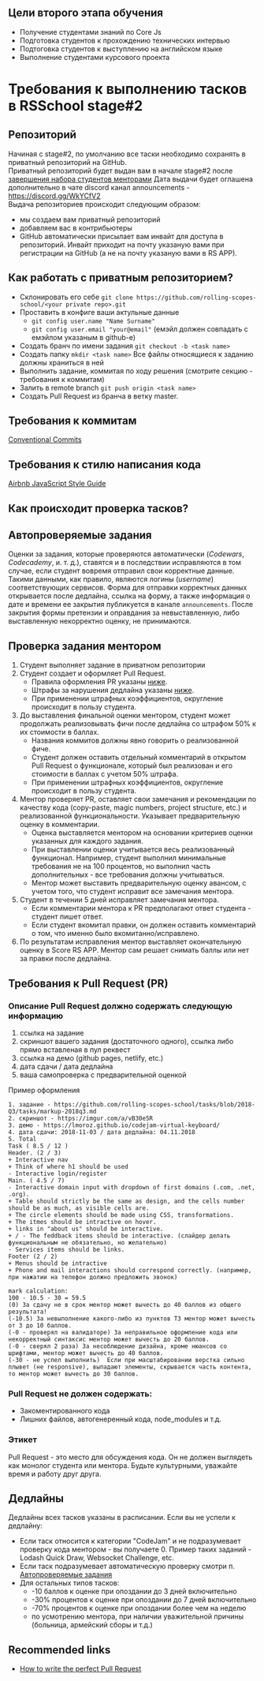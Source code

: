 ## Цели второго этапа обучения
- Получение студентами знаний по Core Js 
- Подготовка студентов к прохождению технических интервью
- Подтоговка студентов к выступлению на английском языке
- Выполнение студентами курсового проекта 

# Требования к выполнению тасков в RSSchool stage#2
## Репозиторий
 Начиная с stage#2, по умолчанию все таски необходимо сохранять в приватный репозиторий на GitHub.  
 Приватный репозиторий будет выдан вам в начале stage#2 после [завершения набора студентов менторами](technical-screening.md)
 Дата выдачи будет оглашена дополнительно в чате discord канал announcements - https://discord.gg/WkYCfV2  
 Выдача репозиториев происходит следующим образом:
  - мы создаем вам приватный репозиторий
  - добавляем вас в контрибьютеры
  - GitHub автоматически присылает вам инвайт для доступа в репозиторий. Инвайт приходит на почту указаную вами при регистрации на GitHub (а не на почту указаную вами в RS APP).
 
## Как работать с приватным репозиторием? 
* Склонировать его себе `git clone https://github.com/rolling-scopes-school/<your private repo>.git`
* Проставить в конфиге ваши актульные данные 
   * `git config user.name "Name Surname"`
   * `git config user.email "your@email"` (емэйл должен совпадать с емэйлом указаным в github-e)
* Создать бранч по имени задания `git checkout -b <task name>`
* Создать папку `mkdir <task name>` Все файлы относящиеся к заданию должны храниться в ней
* Выполнить задание, коммитая по ходу решения (смотрите секцию - требования к коммитам)
* Залить в remote branch `git push origin <task name>`
* Создать Pull Request из бранча <task name> в ветку master.
 
## Требования к коммитам
[Conventional Commits](git-convention.md)

## Требования к стилю написания кода
[Airbnb JavaScript Style Guide](https://github.com/airbnb/javascript)

## Как происходит проверка тасков?
## Автопроверяемые задания
Оценки за задания, которые проверяются автоматически (*Codewars*, *Codecademy*, и. т. д.), ставятся и в последствии исправляются в том случае, если студент вовремя отправил свои корректные данные. Такими данными, как правило, являются логины (*username*) соответствующих сервисов. Форма для отправки корректных данных открывается после дедлайна, ссылка на форму, а также информация о дате и времени ее закрытия публикуется в канале `announcements`. После закрытия формы претензии и оправдания за невыставленную, либо выставленную некорректно оценку, не принимаются.

## Проверка задания ментором
1. Студент выполняет задание в приватном репозитории
2. Студент создает и оформляет Pull Request. 
    - Правила оформления PR указаны [ниже](https://docs.rs.school/#/stage2?id=%d0%9e%d0%bf%d0%b8%d1%81%d0%b0%d0%bd%d0%b8%d0%b5-pull-request-%d0%b4%d0%be%d0%bb%d0%b6%d0%bd%d0%be-%d1%81%d0%be%d0%b4%d0%b5%d1%80%d0%b6%d0%b0%d1%82%d1%8c-%d1%81%d0%bb%d0%b5%d0%b4%d1%83%d1%8e%d1%89%d1%83%d1%8e-%d0%b8%d0%bd%d1%84%d0%be%d1%80%d0%bc%d0%b0%d1%86%d0%b8%d1%8e). 
    - Штрафы за нарушения дедлайна указаны [ниже](https://docs.rs.school/#/stage2?id=%d0%94%d0%b5%d0%b4%d0%bb%d0%b0%d0%b9%d0%bd%d1%8b). 
    - При применении штрафных коэффициентов, округление происходит в пользу студента. 
3. До выставления финальной оценки ментором, студент может продолжать реализовывать фичи после дедлайна со штрафом 50% к их стоимости в баллах. 
    - Названия коммитов должны явно говорить о реализованной фиче.
    - Студент должен оставить отдельный комментарий в открытом Pull Request о функционале, который был реализован и его стоимости в баллах с учетом 50% штрафа. 
    - При применении штрафных коэффициентов, округление происходит в пользу студента. 
4. Ментор проверяет PR, оставляет свои замечания и рекомендации по качеству кода (copy-paste, magic numbers, project structure, etc.) и реализованной функциональности.  Указывает предварительную оценку в комментарии. 
    - Оценка выставляется ментором на основании критериев оценки указанных для каждого задания. 
    - При выставлении оценки учитывается весь реализованный функционал. Например, студент выполнил минимальные требования не на 100 процентов, но выполнил часть дополнительных - все требования должны учитываться.
    - Ментор может выставить предварительную оценку авансом, с учетом того, что студент исправит все замечания ментора.
5. Студент в течении 5 дней исправляет замечания ментора.
    - Если комментарии ментора к PR предполагают ответ студента - студент пишет ответ. 
    - Если студент вкомитал правки, он должен оставить комментарий о том, что именно было вкомитанно/исправлено.
6. По результатам исправления ментор выставляет окончательную оценку в Score RS APP. Ментор сам решает снимать баллы или нет за правки после дедлайна.  


## Требования к Pull Request (PR)
### Описание Pull Request должно содержать следующую информацию
1. ссылка на задание
2. скриншот вашего задания (достаточного одного), ссылка либо прямо вставленая в пул реквест
3. ссылка на демо (github pages, netlify, etc.)
4. дата сдачи / дата дедлайна 
5. ваша самопроверка с предварительной оценкой
 
Пример оформления
```
1. задание - https://github.com/rolling-scopes-school/tasks/blob/2018-Q3/tasks/markup-2018q3.md
2. скриншот - https://imgur.com/a/vB30e5R
3. демо - https://lmoroz.github.io/codejam-virtual-keyboard/
4. дата сдачи: 2018-11-03 / дата дедлайна: 04.11.2018
5. Total
Task ( 8.5 / 12 )
Header. (2 / 3)
+ Interactive nav
+ Think of where h1 should be used
- Interactive login/register
Main. ( 4.5 / 7)
- Interactive domain input with dropdown of first domains (.com, .net, .org).
+ Table should strictly be the same as design, and the cells number should be as much, as visible cells are.
+ The circle elements should be made using CSS, transformations.
+ The itmes should be intractive on hover.
+ links in "about us" should be interactive.
+ / - The feddback items should be interactive. (слайдер делать функциональным не обязательно, но желательно)
- Services items should be links.
Footer (2 / 2)
+ Menus should be intractive
+ Phone and mail interactions should correspond correctly. (например, при нажатии на телефон должно предложить звонок)

mark calculation:
100 - 10.5 - 30 = 59.5
(0) За сдачу не в срок ментор может вычесть до 40 баллов из общего результата!
(-10.5) За невыполнение какого-либо из пунктов ТЗ ментор может вычесть от 3 до 10 баллов.
(-0 - проверял на валидаторе) За неправильное оформление кода или некорректный синтаксис ментор может вычесть до 20 баллов.
(-0 - сверял 2 раза) За несоблюдение дизайна, кроме нюансов со шрифтами, ментор может вычесть до 40 баллов.
(-30 - не успел выполнить)  Если при масштабировании верстка сильно плывет (не responsive), выпадают элементы, скрывается часть контента, то ментор может вычесть до 30 баллов.
```

### Pull Request не должен содержать:
- Закоментированного кода
- Лишних файлов, автогенеренный кода, node_modules и т.д.  

### Этикет
Pull Request - это место для обсуждения кода. Он не должен выглядеть как монолог студента или ментора. Будьте культурными, уважайте время и работу друг друга.

## Дедлайны
Дедлайны всех тасков указаны в расписании. 
Если вы не успели к дедлайну:
  - Если таск относится к категории "CodeJam" и не подразумевает проверку кода ментором - вы получаете 0. Пример таких заданий - Lodash Quick Draw, Websocket Challenge, etc.
  - Если таск подразумевает автоматическую проверку смотри п. [Автопроверяемые задания](#автопроверяемые-задания)
  - Для остальных типов тасков:
    - -10 баллов к оценке при опоздании до 3 дней включительно
    - -30% процентов к оценке при опоздании до 7 дней включительно
    - -70% процентов к оценке при опоздании более чем на неделю
    - по усмотрению ментора, при наличии уважительной причины (больница, армейский сборы и т.д.)

## Recommended links
- [How to write the perfect Pull Request](https://github.com/blog/1943-how-to-write-the-perfect-pull-request)

